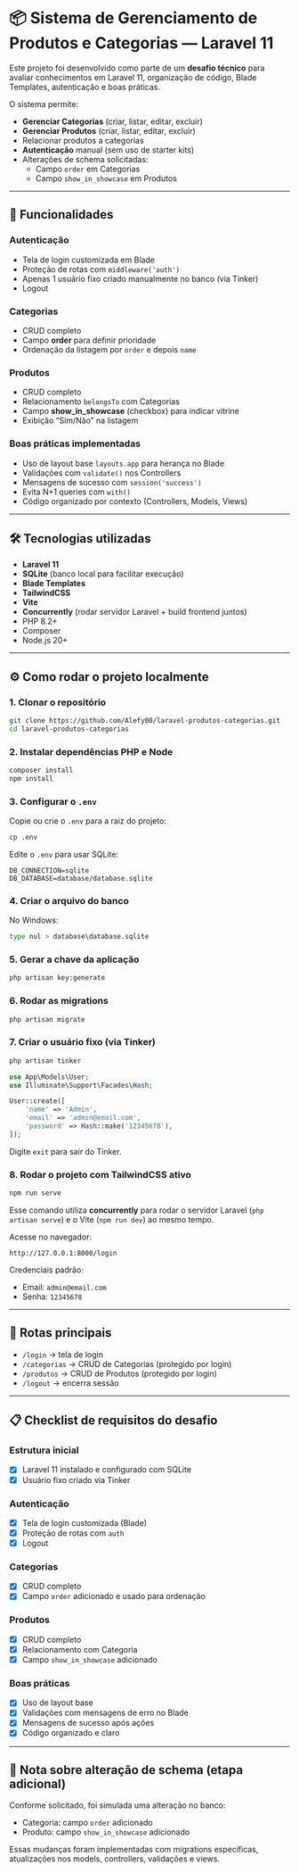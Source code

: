 # 📦 Sistema de Gerenciamento de Produtos e Categorias — Laravel 11

Este projeto foi desenvolvido como parte de um **desafio técnico** para avaliar conhecimentos em Laravel 11, organização de código, Blade Templates, autenticação e boas práticas.

O sistema permite:

- **Gerenciar Categorias** (criar, listar, editar, excluir)
- **Gerenciar Produtos** (criar, listar, editar, excluir)
- Relacionar produtos a categorias
- **Autenticação** manual (sem uso de starter kits)
- Alterações de schema solicitadas:  
  - Campo `order` em Categorias
  - Campo `show_in_showcase` em Produtos

---

## 🚀 Funcionalidades

### Autenticação
- Tela de login customizada em Blade
- Proteção de rotas com `middleware('auth')`
- Apenas 1 usuário fixo criado manualmente no banco (via Tinker)
- Logout

### Categorias
- CRUD completo
- Campo **order** para definir prioridade
- Ordenação da listagem por `order` e depois `name`

### Produtos
- CRUD completo
- Relacionamento `belongsTo` com Categorias
- Campo **show_in_showcase** (checkbox) para indicar vitrine
- Exibição “Sim/Não” na listagem

### Boas práticas implementadas
- Uso de layout base `layouts.app` para herança no Blade
- Validações com `validate()` nos Controllers
- Mensagens de sucesso com `session('success')`
- Evita N+1 queries com `with()`
- Código organizado por contexto (Controllers, Models, Views)

---

## 🛠 Tecnologias utilizadas
- **Laravel 11**
- **SQLite** (banco local para facilitar execução)
- **Blade Templates**
- **TailwindCSS**
- **Vite**
- **Concurrently** (rodar servidor Laravel + build frontend juntos)
- PHP 8.2+
- Composer
- Node.js 20+

---


## ⚙️ Como rodar o projeto localmente

### 1. Clonar o repositório
```bash
git clone https://github.com/Alefy00/laravel-produtos-categorias.git
cd laravel-produtos-categorias
```

### 2. Instalar dependências PHP e Node
```bash
composer install
npm install
```

### 3. Configurar o `.env`
Copie ou crie o `.env` para a raiz do projeto:
```bash
cp .env
```
Edite o `.env` para usar SQLite:
```env
DB_CONNECTION=sqlite
DB_DATABASE=database/database.sqlite
```

### 4. Criar o arquivo do banco
No Windows:
```bash
type nul > database\database.sqlite
```

### 5. Gerar a chave da aplicação
```bash
php artisan key:generate
```

### 6. Rodar as migrations
```bash
php artisan migrate
```

### 7. Criar o usuário fixo (via Tinker)
```bash
php artisan tinker
```
```php
use App\Models\User;
use Illuminate\Support\Facades\Hash;

User::create([
    'name' => 'Admin',
    'email' => 'admin@email.com',
    'password' => Hash::make('12345678'),
]);
```
Digite `exit` para sair do Tinker.

### 8. Rodar o projeto com TailwindCSS ativo
```bash
npm run serve
```
Esse comando utiliza **concurrently** para rodar o servidor Laravel (`php artisan serve`) e o Vite (`npm run dev`) ao mesmo tempo.

Acesse no navegador:
```
http://127.0.0.1:8000/login
```
Credenciais padrão:
- Email: `admin@email.com`
- Senha: `12345678`

---

## 📌 Rotas principais
- `/login` → tela de login
- `/categorias` → CRUD de Categorias (protegido por login)
- `/produtos` → CRUD de Produtos (protegido por login)
- `/logout` → encerra sessão

---

## 📋 Checklist de requisitos do desafio

### Estrutura inicial
- [x] Laravel 11 instalado e configurado com SQLite
- [x] Usuário fixo criado via Tinker

### Autenticação
- [x] Tela de login customizada (Blade)
- [x] Proteção de rotas com `auth`
- [x] Logout

### Categorias
- [x] CRUD completo
- [x] Campo `order` adicionado e usado para ordenação

### Produtos
- [x] CRUD completo
- [x] Relacionamento com Categoria
- [x] Campo `show_in_showcase` adicionado

### Boas práticas
- [x] Uso de layout base
- [x] Validações com mensagens de erro no Blade
- [x] Mensagens de sucesso após ações
- [x] Código organizado e claro

---

## 📝 Nota sobre alteração de schema (etapa adicional)
Conforme solicitado, foi simulada uma alteração no banco:
- Categoria: campo `order` adicionado
- Produto: campo `show_in_showcase` adicionado

Essas mudanças foram implementadas com migrations específicas, atualizações nos models, controllers, validações e views.
